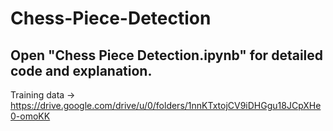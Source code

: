 # Chess-Piece-Detection

## Open "Chess Piece Detection.ipynb" for detailed code and explanation.

Training data -> https://drive.google.com/drive/u/0/folders/1nnKTxtojCV9iDHGgu18JCpXHe0-omoKK
